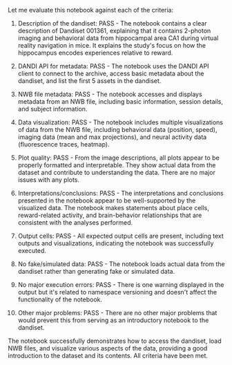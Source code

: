 Let me evaluate this notebook against each of the criteria:

1. Description of the dandiset: PASS - The notebook contains a clear description of Dandiset 001361, explaining that it contains 2-photon imaging and behavioral data from hippocampal area CA1 during virtual reality navigation in mice. It explains the study's focus on how the hippocampus encodes experiences relative to reward.

2. DANDI API for metadata: PASS - The notebook uses the DANDI API client to connect to the archive, access basic metadata about the dandiset, and list the first 5 assets in the dandiset.

3. NWB file metadata: PASS - The notebook accesses and displays metadata from an NWB file, including basic information, session details, and subject information.

4. Data visualization: PASS - The notebook includes multiple visualizations of data from the NWB file, including behavioral data (position, speed), imaging data (mean and max projections), and neural activity data (fluorescence traces, heatmap).

5. Plot quality: PASS - From the image descriptions, all plots appear to be properly formatted and interpretable. They show actual data from the dataset and contribute to understanding the data. There are no major issues with any plots.

6. Interpretations/conclusions: PASS - The interpretations and conclusions presented in the notebook appear to be well-supported by the visualized data. The notebook makes statements about place cells, reward-related activity, and brain-behavior relationships that are consistent with the analyses performed.

7. Output cells: PASS - All expected output cells are present, including text outputs and visualizations, indicating the notebook was successfully executed.

8. No fake/simulated data: PASS - The notebook loads actual data from the dandiset rather than generating fake or simulated data.

9. No major execution errors: PASS - There is one warning displayed in the output but it's related to namespace versioning and doesn't affect the functionality of the notebook.

10. Other major problems: PASS - There are no other major problems that would prevent this from serving as an introductory notebook to the dandiset.

The notebook successfully demonstrates how to access the dandiset, load NWB files, and visualize various aspects of the data, providing a good introduction to the dataset and its contents. All criteria have been met.